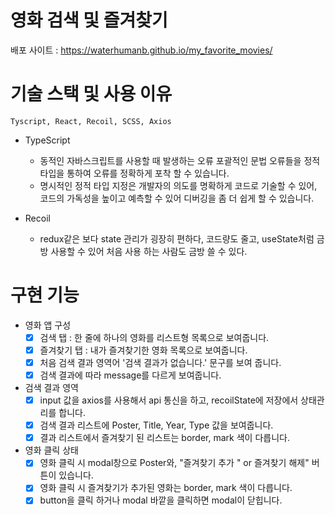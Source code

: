 # 영화 검색 및 즐겨찾기

배포 사이트 : https://waterhumanb.github.io/my_favorite_movies/

# 기술 스택 및 사용 이유

``` 
Tyscript, React, Recoil, SCSS, Axios
```

- TypeScript
  - 동적인 자바스크립트를 사용할 때 발생하는 오류 포괄적인 문법 오류들을
    정적 타입을 통하여 오류를 정확하게 포착 할 수 있습니다.
  - 명시적인 정적 타입 지정은 개발자의 의도를 명확하게 코드로 기술할 수 있어,
    코드의 가독성을 높이고 예측할 수 있어 디버깅을 좀 더 쉽게 할 수 있습니다.

- Recoil
   - redux같은 보다 state 관리가 굉장히 편하다, 코드량도 줄고, useState처럼 금방 사용할 수 있어 처음 사용 하는 사람도 금방 쓸 수 있다.

# 구현 기능

- 영화 앱 구성
   - [x] 검색 탭 : 한 줄에 하나의 영화를 리스트형 목록으로 보여줍니다.
   - [x] 즐겨찾기 탭 : 내가 즐겨찾기한 영화 목록으로 보여줍니다.
   - [x] 처음 검색 결과 영역어 '검색 결과가 없습니다.' 문구를 보여 줍니다.
   - [x] 검색 결과에 따라 message를 다르게 보여줍니다.
- 검색 결과 영역
  -  [x] input 값을 axios를 사용해서 api 통신을 하고, recoilState에 저장에서 상태관리를 합니다.
  -  [x] 검색 결과 리스트에 Poster, Title, Year, Type 값을 보여줍니다.
  -  [x] 결과 리스트에서 즐겨찾기 된 리스트는 border, mark 색이 다릅니다.
- 영화 클릭 상태
  - [x] 영화 클릭 시 modal창으로 Poster와, "즐겨찾기 추가 " or 즐겨찾기 해제" 버튼이 있습니다.
  - [x] 영화 클릭 시 즐겨찾기가 추가된 영화는 border, mark 색이 다릅니다.
  - [x] button을 클릭 하거나 modal 바깥을 클릭하면 modal이 닫힙니다.
